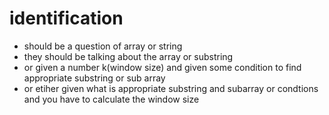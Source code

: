 

# identification
- should be a question of array or string
- they should be talking about the array or substring
- or given a number k(window size) and given some condition to find appropriate substring or sub array
- or etiher given what is appropriate substring and subarray or condtions and you have to calculate the window size
